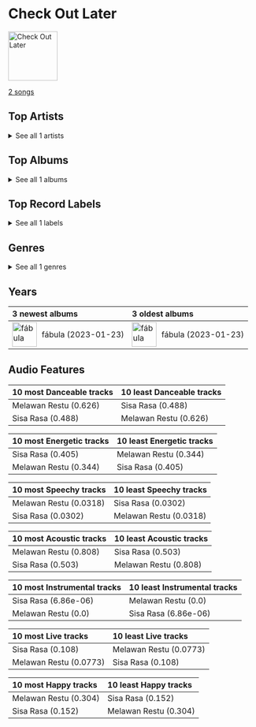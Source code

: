 # Check Out Later


<img src="https://i.scdn.co/image/ab67616d0000b273a8a2a99e01506f56c991a24e" alt="Check Out Later" width="100" />

[2 songs](tracks.md)

## Top Artists






<details>
<summary>See all 1 artists</summary>

| Number of Tracks | Art | Artist | 🔗 |
|---:|:---|:---|:---|
| 2 | <img src="https://i.scdn.co/image/ab6761610000e5ebb8333468abeb2e461d1ab5ea" alt="" width="50" /> | Mahalini | [🔗](https://open.spotify.com/artist/3wOsYKZM0zcKNasi3I7fP4) |

</details>


## Top Albums




<details>
<summary>See all 1 albums</summary>

| Number of Tracks | Art | Album | Release Date | 🔗 |
|---:|:---|:---|:---|:---|
| 2 | <img src="https://i.scdn.co/image/ab67616d0000b273a8a2a99e01506f56c991a24e" alt="" width="50" /> | fábula | 2023-01-23 | [🔗](https://open.spotify.com/album/6iBh7T1cUR8MPrtly5xugU) |

</details>


## Top Record Labels




<details>
<summary>See all 1 labels</summary>

| Number of Tracks | Label |
|---:|:---|
| 2 | Hits records |

</details>


## Genres




<details>
<summary>See all 1 genres</summary>

| Number of Tracks | Genre |
|---:|:---|
| 2 | indonesian pop |

</details>


## Years





| 3 newest albums | 3 oldest albums |
|:---|:---|
| <div style="display:flex; align-items:center;"><img src="https://i.scdn.co/image/ab67616d0000b273a8a2a99e01506f56c991a24e" alt="fábula" width="50" /> <span style="padding-left:10px;">fábula (2023-01-23)</span></div> | <div style="display:flex; align-items:center;"><img src="https://i.scdn.co/image/ab67616d0000b273a8a2a99e01506f56c991a24e" alt="fábula" width="50" /> <span style="padding-left:10px;">fábula (2023-01-23)</span></div> |
## Audio Features

| 10 most Danceable tracks | 10 least Danceable tracks |
|:---|:---|
| Melawan Restu (0.626) | Sisa Rasa (0.488) |
| Sisa Rasa (0.488) | Melawan Restu (0.626) |

| 10 most Energetic tracks | 10 least Energetic tracks |
|:---|:---|
| Sisa Rasa (0.405) | Melawan Restu (0.344) |
| Melawan Restu (0.344) | Sisa Rasa (0.405) |

| 10 most Speechy tracks | 10 least Speechy tracks |
|:---|:---|
| Melawan Restu (0.0318) | Sisa Rasa (0.0302) |
| Sisa Rasa (0.0302) | Melawan Restu (0.0318) |

| 10 most Acoustic tracks | 10 least Acoustic tracks |
|:---|:---|
| Melawan Restu (0.808) | Sisa Rasa (0.503) |
| Sisa Rasa (0.503) | Melawan Restu (0.808) |

| 10 most Instrumental tracks | 10 least Instrumental tracks |
|:---|:---|
| Sisa Rasa (6.86e-06) | Melawan Restu (0.0) |
| Melawan Restu (0.0) | Sisa Rasa (6.86e-06) |

| 10 most Live tracks | 10 least Live tracks |
|:---|:---|
| Sisa Rasa (0.108) | Melawan Restu (0.0773) |
| Melawan Restu (0.0773) | Sisa Rasa (0.108) |

| 10 most Happy tracks | 10 least Happy tracks |
|:---|:---|
| Melawan Restu (0.304) | Sisa Rasa (0.152) |
| Sisa Rasa (0.152) | Melawan Restu (0.304) |
